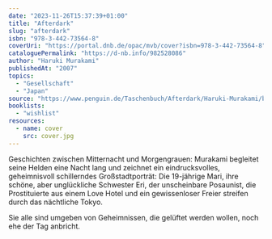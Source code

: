 ```yaml
---
date: "2023-11-26T15:37:39+01:00"
title: "Afterdark"
slug: "afterdark"
isbn: "978-3-442-73564-8"
coverUri: "https://portal.dnb.de/opac/mvb/cover?isbn=978-3-442-73564-8"
cataloguePermalink: "https://d-nb.info/982528086"
author: "Haruki Murakami"
publishedAt: "2007"
topics:
  - "Gesellschaft"
  - "Japan"
source: "https://www.penguin.de/Taschenbuch/Afterdark/Haruki-Murakami/btb/e206681.rhd"
booklists:
  - "wishlist"
resources:
  - name: cover
    src: cover.jpg
---
```


Geschichten zwischen Mitternacht und Morgengrauen: Murakami begleitet seine 
Helden eine Nacht lang und zeichnet ein eindrucksvolles, geheimnisvoll 
schillerndes Großstadtporträt: Die 19-jährige Mari, ihre schöne, aber 
unglückliche Schwester Eri, der unscheinbare Posaunist, die Prostituierte aus 
einem Love Hotel und ein gewissenloser Freier streifen durch das nächtliche 
Tokyo.

Sie alle sind umgeben von Geheimnissen, die gelüftet werden wollen, noch ehe der 
Tag anbricht.